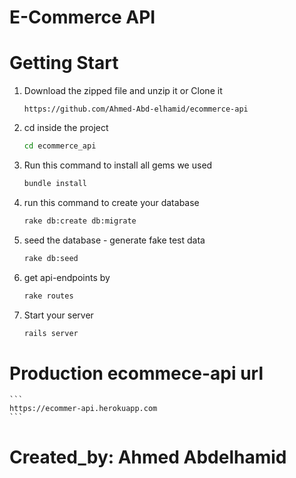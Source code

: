 # E-Commerce API

# Getting Start

1. Download the zipped file and unzip it or Clone it
    ```
    https://github.com/Ahmed-Abd-elhamid/ecommerce-api
    ```
2. cd inside the project
    ```sh
    cd ecommerce_api
    ```
3.  Run this command to install all gems we used
    ```sh
    bundle install
    ```
4. run this command to create your database
    ```sh
    rake db:create db:migrate
    ```
5. seed the database - generate fake test data
    ```sh
    rake db:seed
    ```
6. get api-endpoints by
    ```sh
    rake routes
    ```
7. Start your server
    ```sh
    rails server
    ```

# Production ecommece-api url
    ```
    https://ecommer-api.herokuapp.com
    ```

# Created_by: Ahmed Abdelhamid


